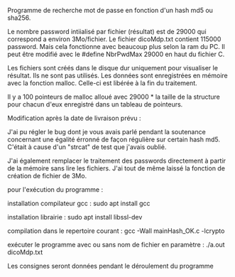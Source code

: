 
Programme de recherche mot de passe en fonction d'un hash md5 ou sha256.

Le nombre password intiialisé par fichier (résultat) est de 29000 qui correspond a environ 3Mo/fichier.
Le fichier dicoMdp.txt contient 115000 password. Mais cela fonctionne avec beaucoup plus selon la ram du PC.
Il peut être modifié avec le #define NbrPwdMax 29000 en haut du fichier C.

Les fichiers sont créés dans le disque dur uniquement pour visualiser le résultat. Ils ne sont pas utilisés.
Les données sont enregistrées en mémoire avec la fonction malloc. Celle-ci est libérée à la fin du traitement.

Il y a 100 pointeurs de malloc alloué avec 29000 * la taille de la structure pour chacun d'eux enregistré dans un tableau de pointeurs.

Modification après la date de livraison prévu :

J'ai pu régler le bug dont je vous avais parlé pendant la soutenance concernant une égalité érronné de façon régulière sur certain hash md5.
C'était à cause d'un "strcat" de test que j'avais oublié.

J'ai également remplacer le traitement des passwords directement à partir de la mémoire sans lire les fichiers.
J'ai tout de même laissé la fonction de création de fichier de 3Mo.
  
pour l'exécution du programme : 

installation compilateur gcc : sudo apt install gcc

installation librairie : sudo apt install libssl-dev

compilation dans le repertoire courant : gcc -Wall mainHash_OK.c -lcrypto

exécuter le programme avec ou sans nom de fichier en paramètre : ./a.out dicoMdp.txt

Les consignes seront données pendant le déroulement du programme


